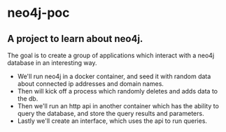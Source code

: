 # neo4j-poc
## A project to learn about neo4j.

The goal is to create a group of applications which interact with a neo4j database in an interesting way.

- We'll run neo4j in a docker container, and seed it with random data about connected ip addresses and domain names.
- Then will kick off a process which randomly deletes and adds data to the db.
- Then we'll run an http api in another container which has the ability to query the database, and store the query results and parameters.
- Lastly we'll create an interface, which uses the api to run queries.

